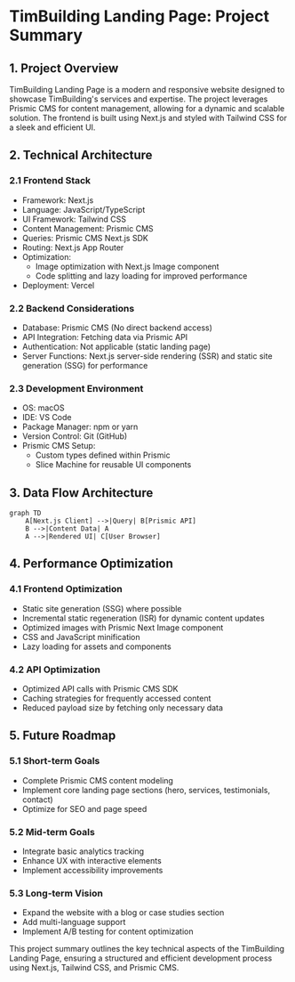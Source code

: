 # TimBuilding Landing Page: Project Summary

## 1. Project Overview

TimBuilding Landing Page is a modern and responsive website designed to showcase TimBuilding's services and expertise. The project leverages Prismic CMS for content management, allowing for a dynamic and scalable solution. The frontend is built using Next.js and styled with Tailwind CSS for a sleek and efficient UI.

## 2. Technical Architecture

### 2.1 Frontend Stack

- Framework: Next.js
- Language: JavaScript/TypeScript
- UI Framework: Tailwind CSS
- Content Management: Prismic CMS
- Queries: Prismic CMS Next.js SDK
- Routing: Next.js App Router
- Optimization:
  - Image optimization with Next.js Image component
  - Code splitting and lazy loading for improved performance
- Deployment: Vercel

### 2.2 Backend Considerations

- Database: Prismic CMS (No direct backend access)
- API Integration: Fetching data via Prismic API
- Authentication: Not applicable (static landing page)
- Server Functions: Next.js server-side rendering (SSR) and static site generation (SSG) for performance

### 2.3 Development Environment

- OS: macOS
- IDE: VS Code
- Package Manager: npm or yarn
- Version Control: Git (GitHub)
- Prismic CMS Setup:
  - Custom types defined within Prismic
  - Slice Machine for reusable UI components

## 3. Data Flow Architecture

```mermaid
graph TD
    A[Next.js Client] -->|Query| B[Prismic API]
    B -->|Content Data| A
    A -->|Rendered UI| C[User Browser]
```

## 4. Performance Optimization

### 4.1 Frontend Optimization

- Static site generation (SSG) where possible
- Incremental static regeneration (ISR) for dynamic content updates
- Optimized images with Prismic Next Image component
- CSS and JavaScript minification
- Lazy loading for assets and components

### 4.2 API Optimization

- Optimized API calls with Prismic CMS SDK
- Caching strategies for frequently accessed content
- Reduced payload size by fetching only necessary data

## 5. Future Roadmap

### 5.1 Short-term Goals

- Complete Prismic CMS content modeling
- Implement core landing page sections (hero, services, testimonials, contact)
- Optimize for SEO and page speed

### 5.2 Mid-term Goals

- Integrate basic analytics tracking
- Enhance UX with interactive elements
- Implement accessibility improvements

### 5.3 Long-term Vision

- Expand the website with a blog or case studies section
- Add multi-language support
- Implement A/B testing for content optimization

This project summary outlines the key technical aspects of the TimBuilding Landing Page, ensuring a structured and efficient development process using Next.js, Tailwind CSS, and Prismic CMS.
